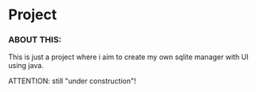 # Project

### ABOUT THIS:

This is just a project where i aim to create my own sqlite manager with UI using java. 

ATTENTION: still "under construction"!
